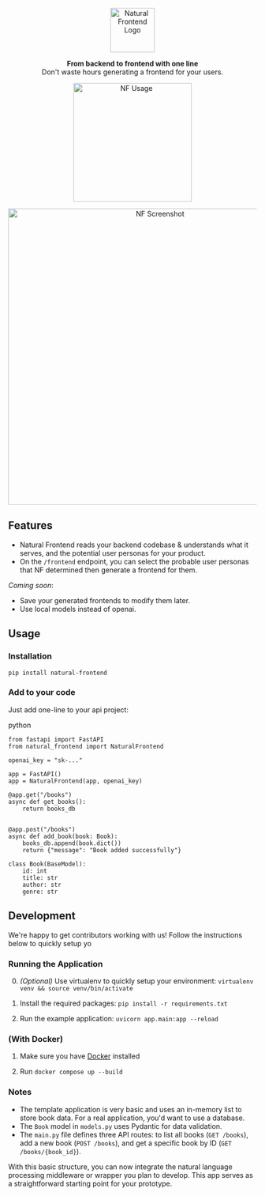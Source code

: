 <p align=center>
<img height="90px" src="https://github.com/axelpey/natural-frontend/assets/1381992/a11640b3-77af-4780-b40a-e3695a265091" alt="Natural Frontend Logo" />

<p align=center>
<b>From backend to frontend with one line</b> <br /> Don't waste hours generating a frontend for your users.

<p align=center>
<img height="240px" src="https://github.com/axelpey/natural-frontend/assets/1381992/87ccd4f5-f3a1-404e-940e-a92a7a1f47cc" alt="NF Usage" />

<p align=center>
<img width="600px" alt="NF Screenshot" src="https://github.com/axelpey/natural-frontend/assets/1381992/355d8553-50c1-48ac-be90-18b058eebc93">

## Features

- Natural Frontend reads your backend codebase & understands what it serves, and the potential user personas for your product.
- On the `/frontend` endpoint, you can select the probable user personas that NF determined then generate a frontend for them.

*Coming soon*:
- Save your generated frontends to modify them later.
- Use local models instead of openai.

## Usage

### Installation

`pip install natural-frontend`

### Add to your code

Just add one-line to your api project:

python
```
from fastapi import FastAPI
from natural_frontend import NaturalFrontend

openai_key = "sk-..."

app = FastAPI()
app = NaturalFrontend(app, openai_key)

@app.get("/books")
async def get_books():
    return books_db


@app.post("/books")
async def add_book(book: Book):
    books_db.append(book.dict())
    return {"message": "Book added successfully"}

class Book(BaseModel):
    id: int
    title: str
    author: str
    genre: str
```

## Development

We're happy to get contributors working with us! Follow the instructions below to quickly setup yo

### Running the Application
0. *(Optional)* Use virtualenv to quickly setup your environment:
   `virtualenv venv && source venv/bin/activate`

1. Install the required packages:
   `pip install -r requirements.txt`

2. Run the example application:
   `uvicorn app.main:app --reload`

### (With Docker)

1. Make sure you have [Docker](https://docs.docker.com/engine/install/) installed

2. Run `docker compose up --build`

### Notes

- The template application is very basic and uses an in-memory list to store book data. For a real application, you'd want to use a database.
- The `Book` model in `models.py` uses Pydantic for data validation.
- The `main.py` file defines three API routes: to list all books (`GET /books`), add a new book (`POST /books`), and get a specific book by ID (`GET /books/{book_id}`).

With this basic structure, you can now integrate the natural language processing middleware or wrapper you plan to develop. This app serves as a straightforward starting point for your prototype.
